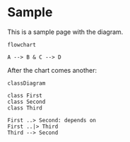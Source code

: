 # Sample

This is a sample page with the diagram.

```mermaid
flowchart

A --> B & C --> D
```

After the chart comes another:

```mermaid
classDiagram

class First
class Second
class Third

First ..> Second: depends on
First ..|> Third
Third --> Second
```

